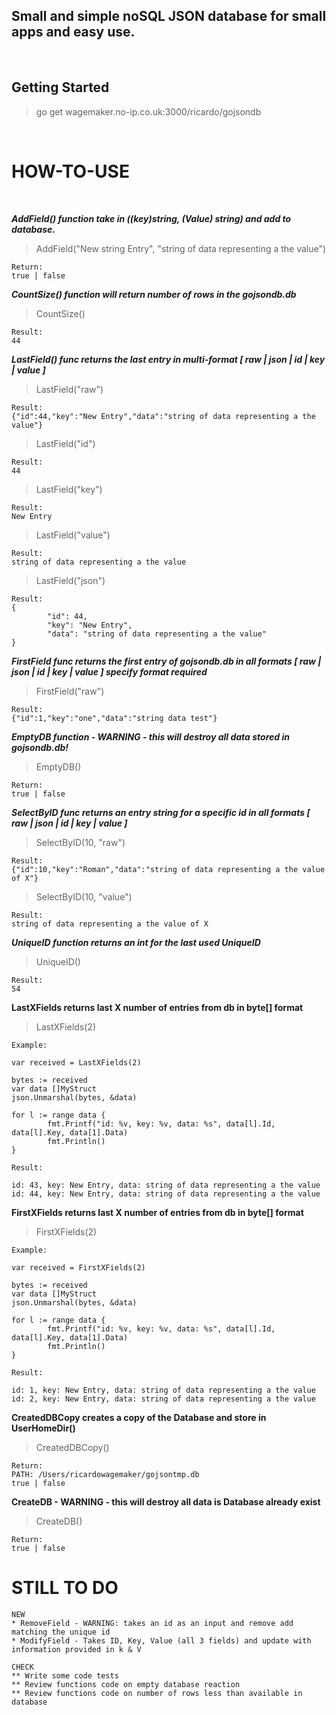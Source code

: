 
## Small and simple noSQL JSON database for small apps and easy use.
<br>

## Getting Started
>go get wagemaker.no-ip.co.uk:3000/ricardo/gojsondb

<BR>

# HOW-TO-USE

<BR>

***AddField() function take in ((key)string, (Value) string) and add to database.***

>AddField("New string Entry", "string of data representing a the value")

```
Return:
true | false
```

***CountSize() function will return number of rows in the gojsondb.db***

>CountSize()

````
Result:
44
````

***LastField() func returns the last entry in multi-format [ raw | json | id | key | value ]***

>LastField("raw")

```
Result:
{"id":44,"key":"New Entry","data":"string of data representing a the value"}
```

>LastField("id")

```
Result:
44
```

>LastField("key")

```
Result:
New Entry
```

>LastField("value")

```
Result:
string of data representing a the value
```

>LastField("json")

```
Result:
{
        "id": 44,
        "key": "New Entry",
        "data": "string of data representing a the value"
}
```
***FirstField func returns the first entry of gojsondb.db in all formats [ raw | json | id | key | value ] specify format required***

>FirstField("raw")

```
Result:
{"id":1,"key":"one","data":"string data test"}
```

***EmptyDB function - WARNING - this will destroy all data stored in gojsondb.db!***

> EmptyDB() 

```
Return:
true | false
```

***SelectByID func returns an entry string for a specific id in all formats [ raw | json | id | key | value ]***
>SelectByID(10, "raw")

```
Result:
{"id":10,"key":"Roman","data":"string of data representing a the value of X"}
```

>SelectByID(10, "value")

```
Result:
string of data representing a the value of X
```

***UniqueID function returns an int for the last used UniqueID***
> UniqueID()

```
Result:
54
```

**LastXFields returns last X number of entries from db in byte[] format**
> LastXFields(2)

```
Example:

var received = LastXFields(2)

bytes := received
var data []MyStruct
json.Unmarshal(bytes, &data)

for l := range data {
        fmt.Printf("id: %v, key: %v, data: %s", data[l].Id, data[l].Key, data[1].Data)
        fmt.Println()
}

Result:

id: 43, key: New Entry, data: string of data representing a the value
id: 44, key: New Entry, data: string of data representing a the value
```

**FirstXFields returns last X number of entries from db in byte[] format**
> FirstXFields(2)

```
Example:

var received = FirstXFields(2)

bytes := received
var data []MyStruct
json.Unmarshal(bytes, &data)

for l := range data {
        fmt.Printf("id: %v, key: %v, data: %s", data[l].Id, data[l].Key, data[1].Data)
        fmt.Println()
}

Result:

id: 1, key: New Entry, data: string of data representing a the value
id: 2, key: New Entry, data: string of data representing a the value
```
**CreatedDBCopy creates a copy of the Database and store in UserHomeDir()**
> CreatedDBCopy()

```
Return:
PATH: /Users/ricardowagemaker/gojsontmp.db
true | false
```

**CreateDB - WARNING - this will destroy all data is Database already exist**
>CreateDB()
```
Return:
true | false
```

# STILL TO DO

```
NEW
* RemoveField - WARNING: takes an id as an input and remove add matching the unique id
* ModifyField - Takes ID, Key, Value (all 3 fields) and update with information provided in k & V

CHECK
** Write some code tests
** Review functions code on empty database reaction
** Review functions code on number of rows less than available in database
```



